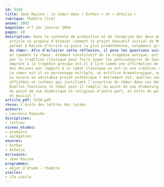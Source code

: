```yaml
---
id: 5258
title: Jean Racine : le chœur dans « Esther » et « Athalie »
rubrique: Théâtre [1re]
annee: 2003
magazine: n°7 1er janvier 2004
pages: 20
description: Dans le contexte de production et de réception des deux œuvres, cet
  article se propose d’étudier comment le projet éducatif initial de Mme de Maintenon
  permet à Racine d’écrire sa pièce la plus prométhéenne, notamment grâce à la présence
  du chœur. Afin d’éclairer cette réflexion, il pose les questions suivantes : pourquoi
  et comment le chœur, élément constitutif de la tragédie antique, est-il réapproprié
  par la tradition classique pour faire jouer les pensionnaires de Saint-Cyr ? Cet
  emprunt à la tragédie grecque est-il à lire comme une affirmation de la position
  des Anciens par rapport à un idéal classique ou est-ce une création racinienne moderne ?
  Le chœur est-il un personnage multiple, un artifice dramaturgique, un ornement poétique
  ou encore un véritable projet esthétique ? Autrement dit, quelles sont les raisons
  affichées et cachées qui justifient l’insertion du chœur dans ces deux tragédies ?
  Quelles fonctions le chœur peut-il remplir du point de vue dramaturgique d’une part,
  du point de vue didactique et religieux d’autre part, et enfin du point de vue poétique
  et musical ?
article_pdf: 5258.pdf
revue: L’école des lettres des lycées
auteurs:
- Laurence Ripoche
disciplines:
- lettres
niveau_etudes:
- première
- agrégation
oeuvres:
- Esther
- Athalie
ecrivains:
- Jean Racine
programmes:
- objet d’étude - théâtre
siecles:
- 17e siècle
---
```

